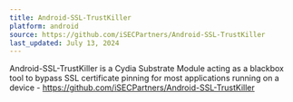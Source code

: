 ```yaml
---
title: Android-SSL-TrustKiller
platform: android
source: https://github.com/iSECPartners/Android-SSL-TrustKiller
last_updated: July 13, 2024
---
```


Android-SSL-TrustKiller is a Cydia Substrate Module acting as a blackbox tool to bypass SSL certificate pinning for most applications running on a device - <https://github.com/iSECPartners/Android-SSL-TrustKiller>